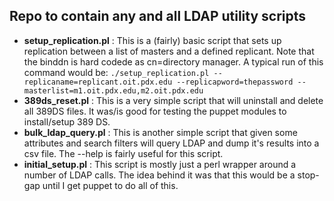 ## Repo to contain any and all LDAP utility scripts ##

* **setup_replication.pl** : This is a (fairly) basic script that sets up replication between a list of masters
                             and a defined replicant. Note that the binddn is hard codede as cn=directory manager.
                             A typical run of this command would be:
                             `./setup_replication.pl --replicaname=replicant.oit.pdx.edu --replicapword=thepassword --masterlist=m1.oit.pdx.edu,m2.oit.pdx.edu`
* **389ds_reset.pl**       : This is a very simple script that will uninstall and delete all 389DS files. It was/is good 
                             for testing the puppet modules to install/setup 389 DS.
* **bulk_ldap_query.pl**   : This is another simple script that given some attributes and search filters will query LDAP
                             and dump it's results into a csv file. The --help is fairly useful for this script.
* **initial_setup.pl**     : This script is mostly just a perl wrapper around a number of LDAP calls. The idea behind it
                             was that this would be a stop-gap until I get puppet to do all of this. 


